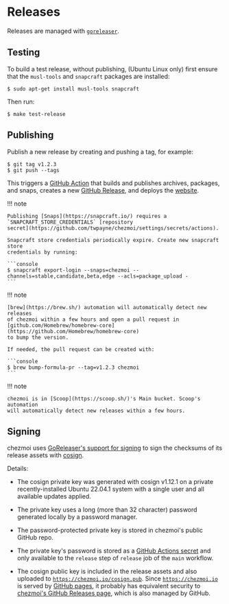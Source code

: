 # Releases

Releases are managed with [`goreleaser`](https://goreleaser.com/).

## Testing

To build a test release, without publishing, (Ubuntu Linux only) first ensure
that the `musl-tools` and `snapcraft` packages are installed:

```console
$ sudo apt-get install musl-tools snapcraft
```

Then run:

```console
$ make test-release
```

## Publishing

Publish a new release by creating and pushing a tag, for example:

```console
$ git tag v1.2.3
$ git push --tags
```

This triggers a [GitHub Action](https://github.com/twpayne/chezmoi/actions)
that builds and publishes archives, packages, and snaps, creates a new [GitHub
Release](https://github.com/twpayne/chezmoi/releases), and deploys the
[website](https://chezmoi.io).

!!! note

    Publishing [Snaps](https://snapcraft.io/) requires a
    `SNAPCRAFT_STORE_CREDENTIALS` [repository
    secret](https://github.com/twpayne/chezmoi/settings/secrets/actions).

    Snapcraft store credentials periodically expire. Create new snapcraft store
    credentials by running:

    ```console
    $ snapcraft export-login --snaps=chezmoi --channels=stable,candidate,beta,edge --acls=package_upload -
    ```

!!! note

    [brew](https://brew.sh/) automation will automatically detect new releases
    of chezmoi within a few hours and open a pull request in
    [github.com/Homebrew/homebrew-core](https://github.com/Homebrew/homebrew-core)
    to bump the version.

    If needed, the pull request can be created with:

    ```console
    $ brew bump-formula-pr --tag=v1.2.3 chezmoi
    ```

!!! note

    chezmoi is in [Scoop](https://scoop.sh/)'s Main bucket. Scoop's automation
    will automatically detect new releases within a few hours.

## Signing

chezmoi uses [GoReleaser's support for
signing](https://goreleaser.com/customization/sign/) to sign the checksums of
its release assets with [cosign](https://github.com/sigstore/cosign).

Details:

* The cosign private key was generated with cosign v1.12.1 on a private
  recently-installed Ubuntu 22.04.1 system with a single user and all available
  updates applied.

* The private key uses a long (more than 32 character) password generated
  locally by a password manager.

* The password-protected private key is stored in chezmoi's public GitHub repo.

* The private key's password is stored as a [GitHub Actions
  secret](https://docs.github.com/en/actions/security-guides/encrypted-secrets)
  and only available to the `release` step of `release` job of the `main`
  workflow.

* The cosign public key is included in the release assets and also uploaded to
  [`https://chezmoi.io/cosign.pub`](https://chezmoi.io/cosign.pub). Since
  [`https://chezmoi.io`](https://chezmoi.io) is served by [GitHub
  pages](https://pages.github.com/), it probably has equivalent security to
  [chezmoi's GitHub Releases
  page](https://github.com/twpayne/chezmoi/releases), which is also managed by
  GitHub.
